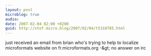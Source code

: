 ```yaml
---
layout: post
microblog: true
audio: 
date: 2007-02-04 02:00 +0200
guid: http://xtof.micro.blog/2007/02/04/t5310785.html
---
```

just received an email from brian who's trying to help to localize microformats website on fr.microformats.org -&amp;gt; no answer on irc
